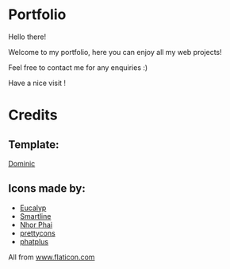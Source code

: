 # Portfolio

Hello there!

Welcome to my portfolio, here you can enjoy all my web projects!

Feel free to contact me for any enquiries :)

Have a nice visit !


# Credits

## Template:

<a href="https://www.free-css.com/free-css-templates/page246/dominic" target="_blank">Dominic</a>

## Icons made by:

<ul>
    <li><a href="https://www.flaticon.com/authors/eucalyp" title="Eucalyp" target="_blank">Eucalyp</a></li>
    <li><a href="https://www.flaticon.com/authors/smartline" title="Smartline" target="_blank">Smartline</a></li>
    <li><a href="https://www.flaticon.com/authors/nhor-phai" title="Nhor Phai" target="_blank">Nhor Phai</a></li>
    <li><a href="https://www.flaticon.com/authors/prettycons" title="prettycons" target="_blank">prettycons</a></li>
    <li><a href="https://www.flaticon.com/authors/phatplus" title="phatplus" target="_blank">phatplus</a> </li>
</ul>

<div>All from <a href="https://www.flaticon.com/" title="Flaticon" target="_blank">www.flaticon.com</a></div>
